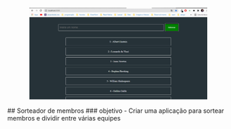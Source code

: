 <p align="center">
  <img alt="sorteador" src="./sorteador.png" width="80%">
</p>
## Sorteador de membros 
  ### objetivo
    - Criar uma aplicação para sortear membros e dividir entre várias equipes
